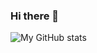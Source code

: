 ### Hi there 👋

![My GitHub stats](https://github-readme-stats.vercel.app/api?username=rawrrawrpurpledinosaur&show_icons=true&theme=radical)

<!--
**rawrrawrpurpledinosaur/rawrrawrpurpledinosaur** is a ✨ _special_ ✨ repository because its `README.md` (this file) appears on your GitHub profile.

Here are some ideas to get you started:

- 🔭 I’m currently working on ...
- 🌱 I’m currently learning ...
- 👯 I’m looking to collaborate on ...
- 🤔 I’m looking for help with ...
- 💬 Ask me about ...
- 📫 How to reach me: ...
- 😄 Pronouns: ...
- ⚡ Fun fact: ...
-->
